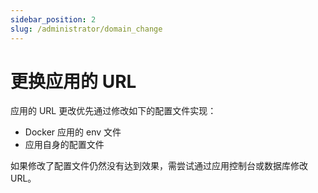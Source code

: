 ```yaml
---
sidebar_position: 2
slug: /administrator/domain_change
---
```


# 更换应用的 URL

应用的 URL 更改优先通过修改如下的配置文件实现：

* Docker 应用的 env 文件
* 应用自身的配置文件

如果修改了配置文件仍然没有达到效果，需尝试通过应用控制台或数据库修改 URL。





